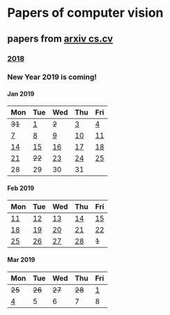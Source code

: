 # Papers of computer vision

## papers from [arxiv cs.cv](http://arxiv.org)
### [2018](2018.md)

### New Year 2019 is coming!
#### Jan 2019
Mon | Tue | Wed | Thu | Fri 
----------|-------------|-------------|-------------|-------------|
 ~~31~~ | [1](2019/201901/20190101.md)| ~~2~~ | [3](2019/201901/20190103.md) | [4](2019/201901/20190104.md) |
[7](2019/201901/20190107.md)  | [8](2019/201901/20190108.md)  | [9](2019/201901/20190109.md)  | [10](2019/201901/20190110.md)  | [11](2019/201901/20190111.md) |
[14](2019/201901/20190114.md) | [15](2019/201901/20190115.md) | [16](2019/201901/20190116.md) | [17](2019/201901/20190117.md) | [18](2019/201901/20190118.md) |
[21](2019/201901/20190121.md) | ~~22~~ | [23](2019/201901/20190123.md) | [24](2019/201901/20190124.md) | [25](2019/201901/20190125.md) |
28 | 29 | 30 | 31 |

#### Feb 2019
Mon | Tue | Wed | Thu | Fri 
----------|-------------|-------------|-------------|-------------|
[11](2019/201902/20190211.md)|[12](2019/201902/20190212.md)|[13](2019/201902/20190213.md)|[14](2019/201902/20190214.md)|[15](2019/201902/20190215.md)|
[18](2019/201902/20190218.md)|[19](2019/201902/20190219.md)|[20](2019/201902/20190220.md)|[21](2019/201902/20190221.md)|[22](2019/201902/20190222.md)|
[25](2019/201902/20190225.md) | [26](2019/201902/20190226.md) | [27](2019/201902/20190227.md) | [28](2019/201902/20190228.md)| ~~1~~|

#### Mar 2019
Mon | Tue | Wed | Thu | Fri 
----------|-------------|-------------|-------------|-------------|
~~25~~|~~26~~ | ~~27~~ | ~~28~~ | [1](2019/201903/20190301.md) |
[4](2019/201903/20190304.md) |5 |6 | 7| 8|

 
 
 